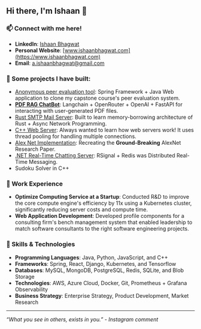 ## Hi there, I'm Ishaan 👋

### 📫 Connect with me here!
- **LinkedIn**: [Ishaan Bhagwat](https://www.linkedin.com/in/ishaanbhagwat)
- **Personal Website**: [www.ishaanbhagwat.com](https://www.ishaanbhagwat.com)
- **Email**: a.ishaanbhagwat@gmail.com

### 🔧 Some projects I have built:
- [Anonymous peer evaluation tool](https://github.com/ishaanbhagwat/peer-eval-tool): Spring Framework + Java Web application to clone my capstone course's peer evaluation system.
- [**PDF RAG ChatBot**](https://github.com/ishaanbhagwat/fastAPI-rag-server): Langchain + OpenRouter + OpenAI + FastAPI for interacting with user-generated PDF files.
- [Rust SMTP Mail Server](https://github.com/ishaanbhagwat/rust-smtp-mail-server): Built to learn memory-borrowing architecture of Rust + Async Network Programming.
- [C++ Web Server](https://github.com/ishaanbhagwat/cpp-mt-http-server): Always wanted to learn how web servers work! It uses thread pooling for handling multiple connections.
- [Alex Net Implementation](https://github.com/ishaanbhagwat/alexnet-cnn-impl): Recreating the **Ground-Breaking** AlexNet Research Paper.
- [.NET Real-Time Chatting Server](https://github.com/ishaanbhagwat/real-time-chat-app): RSignal + Redis was Distributed Real-Time Messaging.
- Sudoku Solver in C++

### 🌟 Work Experience
- **Optimize Computing Service at a Startup**: Conducted R&D to improve the core compute engine's efficiency by 11x using a Kubernetes cluster, significantly reducing server costs and compute time.
- **Web Application Development**: Developed profile components for a consulting firm's bench management system that enabled leadership to match software consultants to the right software engineering projects.

### 🌱 Skills & Technologies
- **Programming Languages**: Java, Python, JavaScript, and C++
- **Frameworks**: Spring, React, Django, Kubernetes, and Tensorflow
- **Databases**: MySQL, MongoDB, PostgreSQL, Redis, SQLite, and Blob Storage
- **Technologies**: AWS, Azure Cloud, Docker, Git, Prometheus + Grafana Observability
- **Business Strategy**: Enterprise Strategy, Product Development, Market Research
---

_“What you see in others, exists in you.”_ - _Instagram comment_


